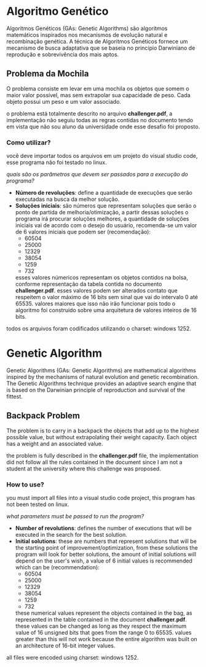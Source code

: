 # Algoritmo Genético

Algoritmos Genéticos (GAs: Genetic Algorithms) são algoritmos matemáticos inspirados nos mecanismos de evolução natural e recombinação genética. A técnica de Algoritmos Genéticos fornece um mecanismo de busca adaptativa que se baseia no princípio Darwiniano de reprodução e sobrevivência dos mais aptos.

## Problema da Mochila
O problema consiste em levar em uma mochila os objetos que somem o maior valor possível, mas sem extrapolar sua capacidade de peso. Cada objeto possui um peso e um valor associado.

o problema está totalmente descrito no arquivo <b>challenger.pdf</b>, a implementação não seguiu todas as regras contidas no documento tendo em vista que não sou aluno da universidade onde esse desafio foi proposto.

### Como utilizar?
você deve importar todos os arquivos em um projeto do visual studio code, esse programa não foi testado no linux. 

<i>quais são os parâmetros que devem ser passados para a execução do programa?</i>
<ul>
    <li><b>Número de revoluções</b>: define a quantidade de execuções que serão executadas na busca da melhor solução.</li>
    <li><b>Soluções iniciais</b>: são números que representam soluções que serão o ponto de partida de melhoria/otimização, a partir dessas soluções o programa irá procurar soluções melhores, a quantidade de soluções iniciais vai de acordo com o desejo do usuário, recomenda-se um valor de 6 valores iniciais que podem ser (recomendação):
    <ul>
        <li>60504</li>
        <li>25000</li>
        <li>12329</li>
        <li>38054</li>
        <li>1259</li>
        <li>732</li>
    </ul>esses valores númericos representam os objetos contidos na bolsa, conforme representação da tabela contida no documento <b>challenger.pdf</b>. esses valores podem ser alterados contato que respeitem o valor máximo de 16 bits sem sinal que vai do intervalo 0 até 65535. valores maiores que isso não irão funcionar pois todo o algoritmo foi construido sobre uma arquitetura de valores inteiros de 16 bits.
    </li>
</ul>

todos os arquivos foram codificados utilizando o charset: windows 1252.

# Genetic Algorithm

Genetic Algorithms (GAs: Genetic Algorithms) are mathematical algorithms inspired by the mechanisms of natural evolution and genetic recombination. The Genetic Algorithms technique provides an adaptive search engine that is based on the Darwinian principle of reproduction and survival of the fittest.

## Backpack Problem
The problem is to carry in a backpack the objects that add up to the highest possible value, but without extrapolating their weight capacity. Each object has a weight and an associated value.

the problem is fully described in the <b>challenger.pdf</b> file, the implementation did not follow all the rules contained in the document since I am not a student at the university where this challenge was proposed.

### How to use?
you must import all files into a visual studio code project, this program has not been tested on linux.

<i>what parameters must be passed to run the program?</i>
<ul>
    <li><b>Number of revolutions</b>: defines the number of executions that will be executed in the search for the best solution.</li>
    <li><b>Initial solutions</b>: these are numbers that represent solutions that will be the starting point of improvement/optimization, from these solutions the program will look for better solutions, the amount of initial solutions will depend on the user's wish, a value of 6 initial values ​​is recommended which can be (recommendation):
    <ul>
        <li>60504</li>
        <li>25000</li>
        <li>12329</li>
        <li>38054</li>
        <li>1259</li>
        <li>732</li>
    </ul>these numerical values ​​represent the objects contained in the bag, as represented in the table contained in the document <b>challenger.pdf</b>. these values ​​can be changed as long as they respect the maximum value of 16 unsigned bits that goes from the range 0 to 65535. values ​​greater than this will not work because the entire algorithm was built on an architecture of 16-bit integer values.
    </li>
</ul>

all files were encoded using charset: windows 1252.